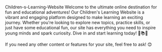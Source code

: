 Children-s-Learning-Website
Welcome to the ultimate online destination for fun and educational adventures! Our Children's Learning Website is a vibrant and engaging platform designed to make learning an exciting journey. Whether you're looking to explore new topics, practice skills, or just have some educational fun, our site has everything you need to inspire young minds and spark curiosity. Dive in and start learning today! 🌟📚🚀

If you need any other content or features for your site, feel free to ask! 😊
